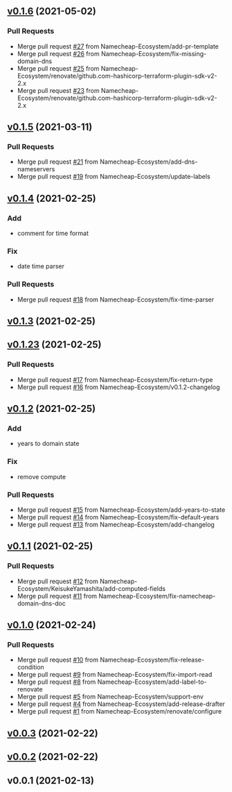 
<a name="v0.1.6"></a>
## [v0.1.6](https://github.com/Namecheap-Ecosystem/terraform-provider-namecheap/compare/v0.1.5...v0.1.6) (2021-05-02)

### Pull Requests

* Merge pull request [#27](https://github.com/Namecheap-Ecosystem/terraform-provider-namecheap/issues/27) from Namecheap-Ecosystem/add-pr-template
* Merge pull request [#26](https://github.com/Namecheap-Ecosystem/terraform-provider-namecheap/issues/26) from Namecheap-Ecosystem/fix-missing-domain-dns
* Merge pull request [#25](https://github.com/Namecheap-Ecosystem/terraform-provider-namecheap/issues/25) from Namecheap-Ecosystem/renovate/github.com-hashicorp-terraform-plugin-sdk-v2-2.x
* Merge pull request [#23](https://github.com/Namecheap-Ecosystem/terraform-provider-namecheap/issues/23) from Namecheap-Ecosystem/renovate/github.com-hashicorp-terraform-plugin-sdk-v2-2.x


<a name="v0.1.5"></a>
## [v0.1.5](https://github.com/Namecheap-Ecosystem/terraform-provider-namecheap/compare/v0.1.4...v0.1.5) (2021-03-11)

### Pull Requests

* Merge pull request [#21](https://github.com/Namecheap-Ecosystem/terraform-provider-namecheap/issues/21) from Namecheap-Ecosystem/add-dns-nameservers
* Merge pull request [#19](https://github.com/Namecheap-Ecosystem/terraform-provider-namecheap/issues/19) from Namecheap-Ecosystem/update-labels


<a name="v0.1.4"></a>
## [v0.1.4](https://github.com/Namecheap-Ecosystem/terraform-provider-namecheap/compare/v0.1.3...v0.1.4) (2021-02-25)

### Add

* comment for time format

### Fix

* date time parser

### Pull Requests

* Merge pull request [#18](https://github.com/Namecheap-Ecosystem/terraform-provider-namecheap/issues/18) from Namecheap-Ecosystem/fix-time-parser


<a name="v0.1.3"></a>
## [v0.1.3](https://github.com/Namecheap-Ecosystem/terraform-provider-namecheap/compare/v0.1.23...v0.1.3) (2021-02-25)


<a name="v0.1.23"></a>
## [v0.1.23](https://github.com/Namecheap-Ecosystem/terraform-provider-namecheap/compare/v0.1.2...v0.1.23) (2021-02-25)

### Pull Requests

* Merge pull request [#17](https://github.com/Namecheap-Ecosystem/terraform-provider-namecheap/issues/17) from Namecheap-Ecosystem/fix-return-type
* Merge pull request [#16](https://github.com/Namecheap-Ecosystem/terraform-provider-namecheap/issues/16) from Namecheap-Ecosystem/v0.1.2-changelog


<a name="v0.1.2"></a>
## [v0.1.2](https://github.com/Namecheap-Ecosystem/terraform-provider-namecheap/compare/v0.1.1...v0.1.2) (2021-02-25)

### Add

* years to domain state

### Fix

* remove compute

### Pull Requests

* Merge pull request [#15](https://github.com/Namecheap-Ecosystem/terraform-provider-namecheap/issues/15) from Namecheap-Ecosystem/add-years-to-state
* Merge pull request [#14](https://github.com/Namecheap-Ecosystem/terraform-provider-namecheap/issues/14) from Namecheap-Ecosystem/fix-default-years
* Merge pull request [#13](https://github.com/Namecheap-Ecosystem/terraform-provider-namecheap/issues/13) from Namecheap-Ecosystem/add-changelog


<a name="v0.1.1"></a>
## [v0.1.1](https://github.com/Namecheap-Ecosystem/terraform-provider-namecheap/compare/v0.1.0...v0.1.1) (2021-02-25)

### Pull Requests

* Merge pull request [#12](https://github.com/Namecheap-Ecosystem/terraform-provider-namecheap/issues/12) from Namecheap-Ecosystem/KeisukeYamashita/add-computed-fields
* Merge pull request [#11](https://github.com/Namecheap-Ecosystem/terraform-provider-namecheap/issues/11) from Namecheap-Ecosystem/fix-namecheap-domain-dns-doc


<a name="v0.1.0"></a>
## [v0.1.0](https://github.com/Namecheap-Ecosystem/terraform-provider-namecheap/compare/v0.0.3...v0.1.0) (2021-02-24)

### Pull Requests

* Merge pull request [#10](https://github.com/Namecheap-Ecosystem/terraform-provider-namecheap/issues/10) from Namecheap-Ecosystem/fix-release-condition
* Merge pull request [#9](https://github.com/Namecheap-Ecosystem/terraform-provider-namecheap/issues/9) from Namecheap-Ecosystem/fix-import-read
* Merge pull request [#8](https://github.com/Namecheap-Ecosystem/terraform-provider-namecheap/issues/8) from Namecheap-Ecosystem/add-label-to-renovate
* Merge pull request [#5](https://github.com/Namecheap-Ecosystem/terraform-provider-namecheap/issues/5) from Namecheap-Ecosystem/support-env
* Merge pull request [#4](https://github.com/Namecheap-Ecosystem/terraform-provider-namecheap/issues/4) from Namecheap-Ecosystem/add-release-drafter
* Merge pull request [#1](https://github.com/Namecheap-Ecosystem/terraform-provider-namecheap/issues/1) from Namecheap-Ecosystem/renovate/configure


<a name="v0.0.3"></a>
## [v0.0.3](https://github.com/Namecheap-Ecosystem/terraform-provider-namecheap/compare/v0.0.2...v0.0.3) (2021-02-22)


<a name="v0.0.2"></a>
## [v0.0.2](https://github.com/Namecheap-Ecosystem/terraform-provider-namecheap/compare/v0.0.1...v0.0.2) (2021-02-22)


<a name="v0.0.1"></a>
## v0.0.1 (2021-02-13)

